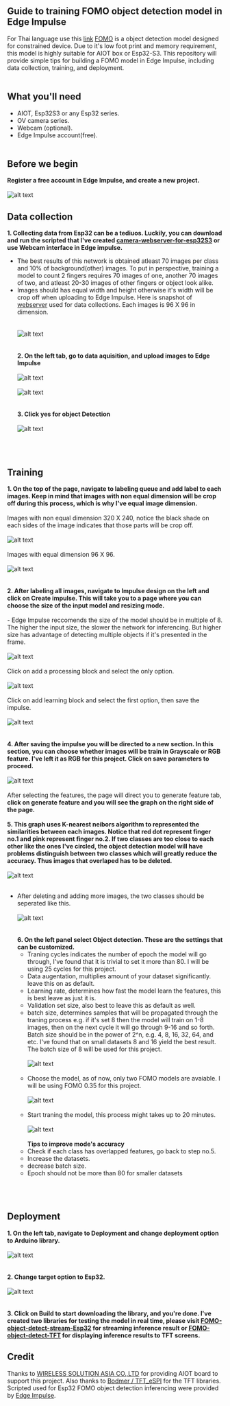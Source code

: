 ## Guide to training FOMO object detection model in Edge Impulse
  For Thai language use this [link](https://github.com/San279/train-FOMO-object-detect-esp32/blob/main/Readme-th.md)
  [FOMO](https://docs.edgeimpulse.com/docs/edge-impulse-studio/learning-blocks/object-detection/fomo-object-detection-for-constrained-devices) is a object detection model designed for constrained device. Due to it's low foot print and memory requirement, this model is highly suitable for AIOT box or Esp32-S3. This repository will provide simple tips for building a FOMO model in Edge Impulse, including data collection, training, and deployment.   
<br/>
## What you'll need
 - AIOT, Esp32S3 or any Esp32 series.
 - OV camera series.
 - Webcam (optional).
 - Edge Impulse account(free).
<br/> <br/>
## Before we begin
  <strong> Register a free account in Edge Impulse, and create a new project. </strong> 
  <br/> <br/>
  ![alt text](/Images_for_readme/create_new_project.PNG)
<br/>
## Data collection
  <strong> 1. Collecting data from Esp32 can be a tediuos. Luckily, you can download and run the scripted that I've created [camera-webserver-for-esp32S3](https://github.com/San279/camera-webserver-for-esp32S3) or use Webcam interface in Edge impulse. </strong>
     <br/>
  - The best results of this network is obtained atleast 70 images per class and 10% of background(other) images. To put in perspective, training a model to count 2 fingers requires 70 images of one, another 70 images of two, and atleast 20-30 images of other fingers or object look alike.
  - Images should has equal width and height otherwise it's width will be crop off when uploading to Edge Impulse. Here is snapshot of [webserver](https://github.com/San279/camera-webserver-for-esp32S3) used for data collections. Each images is 96 X 96 in dimension. 
<br/> <br/>   
  ![alt text](/Images_for_readme/webserver.PNG)
<br/> <br/> <br/>
 <strong>2. On the left tab, go to data aquisition, and upload images to Edge Impulse</strong>
 <br/> <br/> 
 ![alt text](/Images_for_readme/add_data.PNG)
  <br/> <br/>
![alt text](/Images_for_readme/upload_data.PNG)
  <br/> <br/> <br/> 
 <strong>3. Click yes for object Detection </strong>
  <br/> <br/> 
![alt text](/Images_for_readme/object_detection_tab..PNG)
  <br/> <br/>  <br/> <br/> 
## Training
  <strong> 1. On the top of the page, navigate to labeling queue and add label to each images. Keep in mind that images with non equal dimension will be crop off during this process, which is why I've equal image dimension. </strong>
     <br/> <br/>
Images with non equal dimension 320 X 240, notice the black shade on each sides of the image indicates that those parts will be crop off.
 <br/> <br/>
   ![alt text](/Images_for_readme/label_320.PNG)
    <br/> <br/>
   Images with equal dimension 96 X 96.
  <br/> <br/>
   ![alt text](/Images_for_readme/label_96.PNG)
<br/> <br/> <br/>
 <strong> 2. After labeling all images, navigate to Impulse design on the left and click on Create impulse. This will take you to a page where you can choose the size of the input model and resizing mode. </strong>
    <br/><br/>
    - Edge Impulse reccomends the size of the model should be in multiple of 8. The higher the input size, the slower the network for inferencing. But higher size has advantage of detecting multiple objects if it's presented in the frame.
 <br/> <br/>
 ![alt text](/Images_for_readme/input_size.PNG)
<br/> <br/>
Click on add a processing block and select the only option.
<br/> <br/>
 ![alt text](/Images_for_readme/add_processing.PNG)
<br/><br/>
Click on add learning block and select the first option, then save the impulse.
 <br/> <br/>
 ![alt text](/Images_for_readme/learning_block.PNG)
<br/><br/> <br/>
<strong> 4. After saving the impulse you will be directed to a new section. In this section, you can choose whether images will be train in Grayscale or RGB feature. I've left it as RGB for this project. Click on save parameters to proceed. </strong>
<br/>  <br/>
 ![alt text](/Images_for_readme/rgb.PNG)
<br/> <br/>
 After selecting the features, the page will direct you to generate feature tab, <strong> click on generate feature and you will see the graph on the right side of the page. </strong>
<br/> <br/>
<strong> 5. This graph uses K-nearest neibors algorithm to represented the similarities between each images. Notice that red dot represent finger no.1 and pink represent finger no.2. If two classes are too close to each other like the ones I've circled, the object detection model will have problems distinguish between two classes which will greatly reduce the accuracy. Thus images that overlaped has to be deleted. </strong>
<br/><br/>
 ![alt text](/Images_for_readme/feature_unedit.PNG)
<br/> <br/>
- After deleting and adding more images, the two classes should be seperated like this.
 <br/> <br/>
 ![alt text](/Images_for_readme/feature_edited.PNG)
<br/><br/> <br/>
<strong> 6. On the left panel select Object detection. These are the settings that can be customized. </strong>
  - Traning cycles indicates the number of epoch the model will go through, I've found that it is trivial to set it more than 80. I will be using 25 cycles for this project.
  - Data augentation, multiplies amount of your dataset significantly. leave this on as default.
  - Learning rate, determines how fast the model learn the features, this is best leave as just it is.
  - Validation set size, also best to leave this as default as well.
  - batch size, determines samples that will be propagated through the traning process e.g. if it's set 8 then the model will train on 1-8 images, then on the next cycle it will go through 9-16 and so forth. Batch size should be in the power of 2^n, e.g. 4, 8, 16, 32, 64, and etc. I've found that on small datasets 8 and 16 yield the best result. The batch size of 8 will be used for this project. 
<br/><br/>
 ![alt text](/Images_for_readme/best_setting.PNG)
<br/><br/>
  - Choose the model, as of now, only two FOMO models are avaiable. I will be using FOMO 0.35 for this project.
<br/><br/>
   ![alt text](/Images_for_readme/model_choice.PNG)
<br/><br/>
  - Start traning the model, this process might takes up to 20 minutes.
     <br/><br/>
   ![alt text](/Images_for_readme/100.PNG)
  <br/><br/>
  <strong> Tips to improve mode's accuracy </strong>
  - Check if each class has overlapped features, go back to step no.5.
  - Increase the datasets.
  - decrease batch size.
  - Epoch should not be more than 80 for smaller datasets
  <br/><br/><br/><br/>
## Deployment
  <strong> 1. On the left tab, navigate to Deployment and change deployment option to Arduino library. </strong>
    <br/> <br/>
   ![alt text](/Images_for_readme/deployment1.PNG)
   <br/><br/><br/>
  <strong> 2. Change target option to Esp32. </strong>
   <br/> <br/>
   ![alt text](/Images_for_readme/deployment2.PNG)
   <br/> <br/><br/>
  <strong> 3. Click on Build to start downloading the library, and you're done. I've created two libraries for testing the model in real time, please visit [FOMO-object-detect-stream-Esp32](https://github.com/San279/FOMO-object-detect-stream-Esp32) for streaming inference result or [FOMO-object-detect-TFT](https://github.com/San279/FOMO-object-detect-stream-Esp32) for displaying inference results to TFT screens. </strong>

## Credit
Thanks to [WIRELESS SOLUTION ASIA CO.,LTD](https://wirelesssolution.asia/) for providing AIOT board to support this project. Also thanks to [Bodmer / TFT_eSPI](https://github.com/Bodmer/TFT_eSPI/blob/master/README.md) for the TFT libraries. Scripted used for Esp32 FOMO object detection inferencing were provided by [Edge Impulse](https://edge-impulse.gitbook.io/docs/edge-impulse-studio/learning-blocks/object-detection/fomo-object-detection-for-constrained-devices). 
